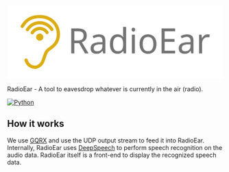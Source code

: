 <div align="center">
  <img src="https://raw.githubusercontent.com/Rakagami/rear/main/images/logo.png">
</div>

RadioEar - A tool to eavesdrop whatever is currently in the air (radio).

[![Python](https://www.tensorflow.org/images/tf_logo_horizontal.png)]()

## How it works

We use [GQRX](https://gqrx.dk/) and use the UDP output stream to feed it into RadioEar. Internally, RadioEar uses [DeepSpeech](https://github.com/mozilla/DeepSpeech) to perform speech recognition on the audio data. RadioEar itself is a front-end to display the recognized speech data.
